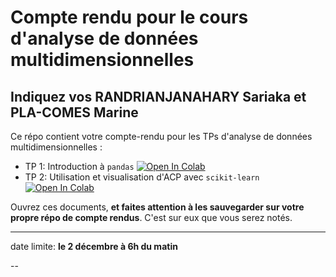 # Compte rendu pour le cours d'analyse de données multidimensionnelles
## Indiquez vos RANDRIANJANAHARY Sariaka et PLA-COMES Marine


Ce répo contient votre compte-rendu pour les TPs d'analyse de données multidimensionnelles :
* TP 1: Introduction à `pandas` [![Open In Colab](https://colab.research.google.com/assets/colab-badge.svg)](https://colab.research.google.com/github/campusplage/multidimensional-compte-rendus/blob/master/TP1_pandas.ipynb)
* TP 2: Utilisation et visualisation d'ACP avec `scikit-learn` [![Open In Colab](https://colab.research.google.com/assets/colab-badge.svg)](https://colab.research.google.com/github/campusplage/multidimensional-compte-rendus/blob/master/TP2_sklearn.ipynb)


Ouvrez ces documents, __et faites attention à les sauvegarder sur votre propre répo de compte rendus__. C'est sur eux que vous serez notés.


---
date limite: __le 2 décembre à 6h du matin__

--

